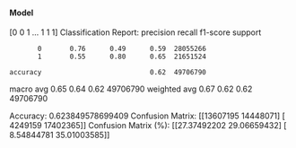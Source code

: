 #### Model
[0 0 1 ... 1 1 1]
Classification Report:
              precision    recall  f1-score   support

           0       0.76      0.49      0.59  28055266
           1       0.55      0.80      0.65  21651524

    accuracy                           0.62  49706790
   macro avg       0.65      0.64      0.62  49706790
weighted avg       0.67      0.62      0.62  49706790

Accuracy: 0.623849578699409
Confusion Matrix:
[[13607195 14448071]
 [ 4249159 17402365]]
Confusion Matrix (%):
[[27.37492202 29.06659432]
 [ 8.54844781 35.01003585]]
